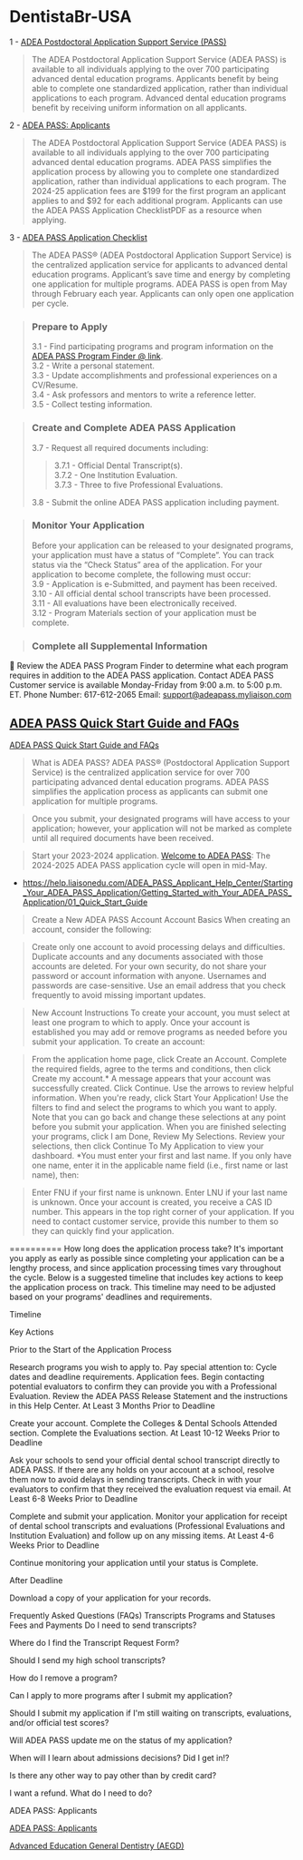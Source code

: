 # DentistaBr-USA

1 - [ADEA Postdoctoral Application Support Service (PASS)](https://www.adea.org/passapp/)
> The ADEA Postdoctoral Application Support Service (ADEA PASS) is available to all individuals applying to the over 700 participating advanced dental education programs. Applicants benefit by being able to complete one standardized application, rather than individual applications to each program. Advanced dental education programs benefit by receiving uniform information on all applicants.

2 - [ADEA PASS: Applicants](https://www.adea.org/PASSapp/applicants/)
> The ADEA Postdoctoral Application Support Service (ADEA PASS) is available to all individuals applying to the over 700 participating advanced dental education programs. ADEA PASS simplifies the application process by allowing you to complete one standardized application, rather than individual applications to each program. The 2024-25 application fees are $199 for the first program an applicant applies to and $92 for each additional program. Applicants can use the ADEA PASS Application ChecklistPDF as a resource when applying.

3 - [ADEA PASS Application Checklist](https://www.adea.org/uploadedFiles/ADEA/Content_Conversion_Final/dental_education_pathways/pass/Applicants/ADEA-PASS-Application-Checklist(1).pdf)
> The ADEA PASS® (ADEA Postdoctoral Application Support Service) is the centralized application service for
applicants to advanced dental education programs. Applicant’s save time and energy by completing one
application for multiple programs. ADEA PASS is open from May through February each year. Applicants
can only open one application per cycle.

> ### Prepare to Apply
> 3.1 - Find participating programs and program information on the [ADEA PASS Program Finder @ link](https://programs.adea.org/PASS).  
> 3.2 - Write a personal statement.  
> 3.3 - Update accomplishments and professional experiences on a CV/Resume.  
> 3.4 - Ask professors and mentors to write a reference letter.  
> 3.5 - Collect testing information.

> ### Create and Complete ADEA PASS Application  
> 3.7 - Request all required documents including:  
>> 3.7.1 - Official Dental Transcript(s).  
>> 3.7.2 - One Institution Evaluation.  
>> 3.7.3 - Three to five Professional Evaluations.
> 
> 3.8 - Submit the online ADEA PASS application including payment.


> ### Monitor Your Application
> Before your application can be released to your designated programs, your application must have a status
> of “Complete”. You can track status via the “Check Status” area of the application. For your application to
> become complete, the following must occur:  
> 3.9 - Application is e-Submitted, and payment has been received.  
> 3.10 - All official dental school transcripts have been processed.  
> 3.11 - All evaluations have been electronically received.  
> 3.12 - Program Materials section of your application must be complete.


> ### Complete all Supplemental Information
 Review the ADEA PASS Program Finder to determine what each program requires in addition to the
ADEA PASS application.
Contact ADEA PASS
Customer service is available Monday-Friday from 9:00 a.m. to 5:00 p.m. ET.
Phone Number: 617-612-2065
Email: support@adeapass.myliaison.com













## [ADEA PASS Quick Start Guide and FAQs](https://help.liaisonedu.com/ADEA_PASS_Applicant_Help_Center/Starting_Your_ADEA_PASS_Application/Getting_Started_with_Your_ADEA_PASS_Application/01_Quick_Start_Guide)



[ADEA PASS Quick Start Guide and FAQs](https://help.liaisonedu.com/ADEA_PASS_Applicant_Help_Center/Starting_Your_ADEA_PASS_Application/Getting_Started_with_Your_ADEA_PASS_Application/01_Quick_Start_Guide)
>What is ADEA PASS?
ADEA PASS® (Postdoctoral Application Support Service) is the centralized application service for over 700 participating advanced dental education programs. ADEA PASS simplifies the application process as applicants can submit one application for multiple programs.

>Once you submit, your designated programs will have access to your application; however, your application will not be marked as complete until all required documents have been received.

>Start your 2023-2024 application. [Welcome to ADEA PASS](https://pass.liaisoncas.com/applicant-ux/#/login): The 2024-2025 ADEA PASS application cycle will open in mid-May.
>

- https://help.liaisonedu.com/ADEA_PASS_Applicant_Help_Center/Starting_Your_ADEA_PASS_Application/Getting_Started_with_Your_ADEA_PASS_Application/01_Quick_Start_Guide
>Create a New ADEA PASS Account
>Account Basics
>When creating an account, consider the following:

>Create only one account to avoid processing delays and difficulties. Duplicate accounts and any documents associated with those accounts are deleted.
For your own security, do not share your password or account information with anyone.
Usernames and passwords are case-sensitive.
Use an email address that you check frequently to avoid missing important updates.

>New Account Instructions
To create your account, you must select at least one program to which to apply. Once your account is established you may add or remove programs as needed before you submit your application. To create an account:

>From the application home page, click Create an Account.
Complete the required fields, agree to the terms and conditions, then click Create my account.*
A message appears that your account was successfully created. Click Continue.
Use the arrows to review helpful information. When you're ready, click Start Your Application!
Use the filters to find and select the programs to which you want to apply. Note that you can go back and change these selections at any point before you submit your application.
When you are finished selecting your programs, click I am Done, Review My Selections.
Review your selections, then click Continue To My Application to view your dashboard.
*You must enter your first and last name. If you only have one name, enter it in the applicable name field (i.e., first name or last name), then:

>Enter FNU if your first name is unknown.
Enter LNU if your last name is unknown.
Once your account is created, you receive a CAS ID number. This appears in the top right corner of your application. If you need to contact customer service, provide this number to them so they can quickly find your application.

==========
How long does the application process take?
It's important you apply as early as possible since completing your application can be a lengthy process, and since application processing times vary throughout the cycle. Below is a suggested timeline that includes key actions to keep the application process on track. This timeline may need to be adjusted based on your programs' deadlines and requirements.

Timeline

Key Actions

Prior to the Start of the Application Process

Research programs you wish to apply to. Pay special attention to:
Cycle dates and deadline requirements.
Application fees.
Begin contacting potential evaluators to confirm they can provide you with a Professional Evaluation.
Review the ADEA PASS Release Statement and the instructions in this Help Center.
At Least 3 Months Prior to Deadline

Create your account.
Complete the Colleges & Dental Schools Attended section.
Complete the Evaluations section.
At Least 10-12 Weeks Prior to Deadline

Ask your schools to send your official dental school transcript directly to ADEA PASS. If there are any holds on your account at a school, resolve them now to avoid delays in sending transcripts.
Check in with your evaluators to confirm that they received the evaluation request via email.
At Least 6-8 Weeks Prior to Deadline

Complete and submit your application.
Monitor your application for receipt of dental school transcripts and evaluations (Professional Evaluations and Institution Evaluation) and follow up on any missing items.
At Least 4-6 Weeks Prior to Deadline

Continue monitoring your application until your status is Complete.

After Deadline

Download a copy of your application for your records.

Frequently Asked Questions (FAQs)
Transcripts	Programs and Statuses	Fees and Payments
Do I need to send transcripts?
 

Where do I find the Transcript Request Form?
 

Should I send my high school transcripts?
 

How do I remove a program?
 

Can I apply to more programs after I submit my application?
 

Should I submit my application if I'm still waiting on transcripts, evaluations, and/or official test scores?
 

Will ADEA PASS update me on the status of my application?
 

When will I learn about admissions decisions? Did I get in!?
 

Is there any other way to pay other than by credit card?
 

I want a refund. What do I need to do?


ADEA PASS: Applicants


[ADEA PASS: Applicants](https://www.adea.org/PASSapp/Applying/)

[Advanced Education General Dentistry (AEGD)](https://www.urmc.rochester.edu/dentistry/education/advanced-education-general-dentistry/how-to-apply.aspx)
